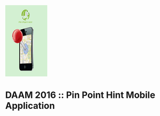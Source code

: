 <img src="https://github.com/avsilva/daam-2016/blob/master/PinPointHint/app/src/main/res/app_logo.png">

DAAM 2016 :: Pin Point Hint Mobile Application 
===================
